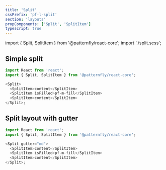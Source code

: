 ```yaml
---
title: 'Split'
cssPrefix: 'pf-l-split'
section: 'layouts'
propComponents: ['Split', 'SplitItem']
typescript: true
---
```


import { Split, SplitItem } from '@patternfly/react-core';
import './split.scss';

## Simple split

```js
import React from 'react';
import { Split, SplitItem } from '@patternfly/react-core';

<Split>
  <SplitItem>content</SplitItem>
  <SplitItem isFilled>pf-m-fill</SplitItem>
  <SplitItem>content</SplitItem>
</Split>;
```

## Split layout with gutter

```js
import React from 'react';
import { Split, SplitItem } from '@patternfly/react-core';

<Split gutter="md">
  <SplitItem>content</SplitItem>
  <SplitItem isFilled>pf-m-fill</SplitItem>
  <SplitItem>content</SplitItem>
</Split>;
```
